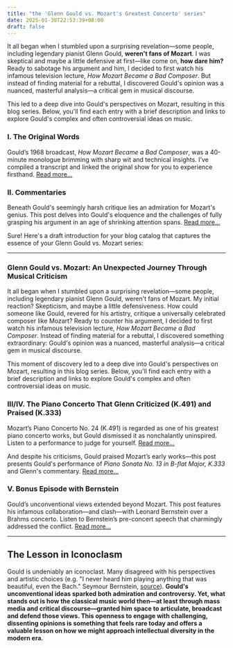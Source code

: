 ```yaml
---
title: "the 'Glenn Gould vs. Mozart's Greatest Concerto' series"
date: 2025-01-30T22:53:39+08:00
draft: false
---
```


It all began when I stumbled upon a surprising revelation—some people, including legendary pianist Glenn Gould, **weren't fans of Mozart**. I was skeptical and maybe a little defensive at first—like come on, **how dare him?** Ready to sabotage his argument and him, I decided to first watch his infamous television lecture, *How Mozart Became a Bad Composer*. But instead of finding material for a rebuttal, I discovered Gould's opinion was a nuanced, masterful analysis—a critical gem in musical discourse.

This led to a deep dive into Gould's perspectives on Mozart, resulting in this blog series. Below, you'll find each entry with a brief description and links to explore Gould's complex and often controversial ideas on music.

### I. The Original Words

Gould’s 1968 broadcast, *How Mozart Became a Bad Composer*, was a 40-minute monologue brimming with sharp wit and technical insights. I’ve compiled a transcript and linked the original show for you to experience firsthand. [Read more...](/posts/glenn_on_mozart/)

### II. Commentaries

Beneath Gould's seemingly harsh critique lies an admiration for Mozart's genius. This post delves into Gould's eloquence and the challenges of fully grasping his argument in an age of shrinking attention spans. [Read more...](/posts/commentary_glenn_on_mozart/)

Sure! Here's a draft introduction for your blog catalog that captures the essence of your Glenn Gould vs. Mozart series:

------

### Glenn Gould vs. Mozart: An Unexpected Journey Through Musical Criticism

It all began when I stumbled upon a surprising revelation—some people, including legendary pianist Glenn Gould, weren't fans of Mozart. My initial reaction? Skepticism, and maybe a little defensiveness. How could someone like Gould, revered for his artistry, critique a universally celebrated composer like Mozart? Ready to counter his argument, I decided to first watch his infamous television lecture, *How Mozart Became a Bad Composer*. Instead of finding material for a rebuttal, I discovered something extraordinary: Gould's opinion was a nuanced, masterful analysis—a critical gem in musical discourse.

This moment of discovery led to a deep dive into Gould's perspectives on Mozart, resulting in this blog series. Below, you'll find each entry with a brief description and links to explore Gould's complex and often controversial ideas on music.

### III/IV. The Piano Concerto That Glenn Criticized (K.491) and Praised (K.333)

Mozart’s Piano Concerto No. 24 (K.491) is regarded as one of his greatest piano concerto works, but Gould dismissed it as nonchalantly uninspired. Listen to a performance to judge for yourself. [Read more...](/posts/mozart_K_491/)

And despite his criticisms, Gould praised Mozart’s early works—this post presents Gould's performance of *Piano Sonata No. 13 in B-flat Major, K.333* and Glenn's commentary. [Read more...](/posts/mozart_K_333/)

### V. Bonus Episode with Bernstein

Gould’s unconventional views extended beyond Mozart. This post features his infamous collaboration—and clash—with Leonard Bernstein over a Brahms concerto. Listen to Bernstein’s pre-concert speech that charmingly addressed the conflict. [Read more...](/posts/glenn_n_bernstein/)

---

## The Lesson in Iconoclasm

Gould is undeniably an iconoclast. Many disagreed with his perspectives and artistic choices (e.g. "I never heard him playing anything that was beautiful, even the Bach." Seymour Bernstein, [source](https://youtu.be/dgUnUd9oBSc?si=s0XGYSVdDV7xIYlB&t=154)). **Gould's unconventional ideas sparked both admiration and controversy. Yet, what stands out is how the classical music world then—at least through mass media and critical discourse—granted him space to articulate, broadcast and defend those views. This openness to engage with challenging, dissenting opinions is something that feels rare today and offers a valuable lesson on how we might approach intellectual diversity in the modern era.**

